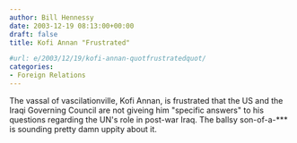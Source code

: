 ```yaml
---
author: Bill Hennessy
date: 2003-12-19 08:13:00+00:00
draft: false
title: Kofi Annan "Frustrated"

#url: e/2003/12/19/kofi-annan-quotfrustratedquot/
categories:
- Foreign Relations
---
```


The vassal of vascilationville, Kofi Annan, is frustrated that the US and the Iraqi Governing Council are not giveing him "specific answers" to his questions regarding the UN's role in post-war Iraq. The ballsy son-of-a-*** is sounding pretty damn uppity about it. 
